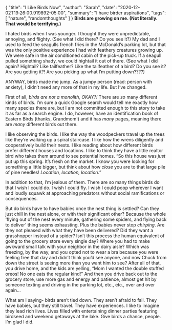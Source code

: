{
    "title": "I Like Birds Now",
    "author": "Sarah",
    "date": "2020-12-02T19:26:00.919892-05:00",
    "summary": "I have birder aspirations",
    "tags": [
        "nature",
        "randomthoughts"
    ]
}
**Birds are growing on me. (Not literally. That would be terrifying.)**

I hated birds when I was younger. I thought they were unpredictable,
annoying, and flighty. (See what I did there? Do you see it?) My dad and
I used to feed the seagulls french fries in the McDonald’s parking lot,
but that was the only positive experience I had with feathery creatures
growing up. We were safe in the air conditioned cabin of the pick-up
truck. If a seagull pulled something shady, we could hightail it out of
there. (See what I did again? Hightail? Like tailfeather? Like the
tailfeather of a bird? Do you see it? Are you getting it?\! Are you
picking up what I’m putting down????)

ANYWAY, birds made me jump. As a jumpy person (read: person with
anxiety), I didn’t need any more of that in my life. But I’ve changed.

First of all, *birds are not a monolith, OKAY?\!* There are *so* many
different kinds of birds. I’m sure a quick Google search would tell me
exactly how many species there are, but I am not committed enough to
this story to take it as far as a search engine. I do, however, have an
identification book of Eastern Birds (thanks, Grandmom\!) and it has
*many* pages, meaning there are *many* different birds out there.

I like observing the birds. I like the way the woodpeckers travel up the
trees like they’re walking up a spiral staircase. I like how the wrens
diligently and cooperatively build their nests. I like reading about how
different birds prefer different houses and locations. I like to think
they have a little realtor bird who takes them around to see potential
homes. “So this house was *just* put up this spring. It’s fresh on the
market. I know you were looking for something a little bigger, but think
about how *close* you are to that large pile of pine needles\!
*Location, location, location.*”

In addition to that, I’m jealous of them. There are so many things birds
do that I wish I could do. I wish I could fly. I wish I could poop
wherever I want and loudly squawk at approaching predators without
social ramifications or consequences.

But do birds have to have babies once the nest thing is settled? Can
they just chill in the nest alone, or with their significant other?
Because the whole ‘flying out of the nest every minute, gathering some
spiders, and flying back to deliver’ thing seems exhausting. Plus the
babies never stop *chirping*. Are they not pleased with what they have
been delivered? Did they want a grasshopper instead of a spider? Isn’t
this process the human equivalent of going to the grocery store every
single day? Where you had to make awkward small talk with your neighbor
in the dairy aisle? Which was freezing, by the way, and you opted not to
wear a bra because you were feeling free that day and didn’t think you’d
see anyone, and now Chuck from down the street is seeing more than you
want him to see? After all of that, you drive home, and the kids are
yelling, “Mom I wanted the double stuffed oreos\! No one eats the
regular kind\!” And then you drive back out to the grocery store, use
more gas and energy and patience, almost get hit by someone texting and
driving in the parking lot, etc., etc., over and over again…

What am I saying- birds aren’t tied down. They aren’t afraid to fall.
They have babies, but they still travel. They have experiences. I like
to imagine they lead rich lives. Lives filled with entertaining dinner
parties featuring birdseed and weekend getaways at the lake. Give birds
a chance, people. I’m glad I did.
